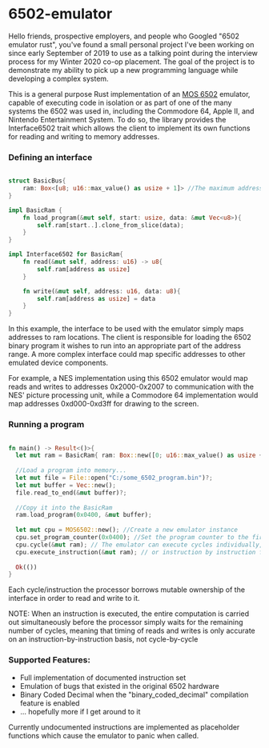 # 6502-emulator
Hello friends, prospective employers, and people who Googled "6502 emulator rust", you've found a small personal project I've been working on since early September of 2019 to use as a talking point during the interview process for my Winter 2020 co-op placement. The goal of the project is to demonstrate my ability to pick up a new programming language while developing a complex system. 

This is a general purpose Rust implementation of an [MOS 6502](https://en.wikipedia.org/wiki/MOS_Technology_6502) emulator, capable of executing code in isolation or as part of one of the many systems the 6502 was used in, including the Commodore 64, Apple II, and Nintendo Entertainment System. To do so, the library provides the Interface6502 trait which allows the client to implement its own functions for reading and writing to memory addresses.

### Defining an interface

```rust

struct BasicBus{
    ram: Box<[u8; u16::max_value() as usize + 1]> //The maximum address range of the 6502
}

impl BasicRam {
    fn load_program(&mut self, start: usize, data: &mut Vec<u8>){
        self.ram[start..].clone_from_slice(data);
    }
}

impl Interface6502 for BasicRam{
    fn read(&mut self, address: u16) -> u8{
        self.ram[address as usize]
    }

    fn write(&mut self, address: u16, data: u8){
        self.ram[address as usize] = data
    }
}

```

In this example, the interface to be used with the emulator simply maps addresses to ram locations. The client is responsible for loading the 6502 binary program it wishes to run into an appropriate part of the address range. A more complex interface could map specific addresses to other emulated device components.

For example, a NES implementation using this 6502 emulator would map reads and writes to addresses 0x2000-0x2007 to communication with the NES' picture processing unit, while a Commodore 64 implementation would map addresses 0xd000-0xd3ff for drawing to the screen.

### Running a program

```rust

fn main() -> Result<()>{
  let mut ram = BasicRam{ ram: Box::new([0; u16::max_value() as usize + 1]) };
  
  //Load a program into memory...
  let mut file = File::open("C:/some_6502_program.bin")?;
  let mut buffer = Vec::new();
  file.read_to_end(&mut buffer)?;
  
  //Copy it into the BasicRam
  ram.load_program(0x0400, &mut buffer);
  
  let mut cpu = MOS6502::new(); //Create a new emulator instance
  cpu.set_program_counter(0x0400); //Set the program counter to the first byte of the program in memory
  cpu.cycle(&mut ram); // The emulator can execute cycles individually, for systems that require precise timing...
  cpu.execute_instruction(&mut ram); // or instruction by instruction for a coarser approach
  
  Ok(())
}

```
Each cycle/instruction the processor borrows mutable ownership of the interface in order to read and write to it.

NOTE: When an instruction is executed, the entire computation is carried out simultaneously before the processor simply waits for the
remaining number of cycles, meaning that timing of reads and writes is only accurate on an instruction-by-instruction basis, not cycle-by-cycle

### Supported Features:
* Full implementation of documented instruction set
* Emulation of bugs that existed in the original 6502 hardware
* Binary Coded Decimal when the "binary_coded_decimal" compilation feature is enabled
* ... hopefully more if I get around to it

Currently undocumented instructions are implemented as placeholder functions which cause the emulator to panic when called.
